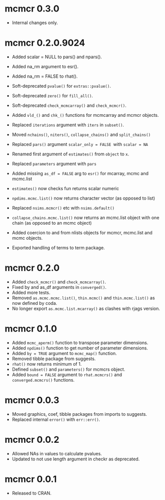 # mcmcr 0.3.0

- Internal changes only.


# mcmcr 0.2.0.9024

- Added scalar = NULL to pars() and npars().
- Added na_rm argument to esr().
- Added na_rm = FALSE to rhat().
- Soft-deprecated `pvalue()` for `extras::pvalue()`.
- Soft-deprecated `zero()` for `fill_all()`.
- Soft-deprecated `check_mcmcarray()` and `check_mcmcr()`.
- Added `vld_()` and `chk_()` functions for mcmcarray and mcmcr objects.
- Replaced `iterations` argument with `iters` in `subset()`.
- Moved `nchains()`, `niters()`, `collapse_chains()` and `split_chains()`
- Replaced `pars()` argument `scalar_only = FALSE `with `scalar = NA`

- Renamed first argument of `estimates()` from `object` to `x`.
- Replaced `parameters` argument with `pars`
- Added missing `as_df = FALSE` arg to `esr()` for mcarray, mcmc and mcmc.list
- `estimates()` now checks fun returns scalar numeric
- `npdims.mcmc.list()` now returns character vector (as opposed to list)
- Replaced `nsims.mcmcr()` etc with `nsims.default()`
- `collapse_chains.mcmc.list()` now returns an mcmc.list object with one chain (as opposed to an mcmc object)
- Added coercion to and from nlists objects for mcmcr, mcmc.list and mcmc objects.
- Exported handling of terms to term package.

# mcmcr 0.2.0

- Added `check_mcmcr()` and `check_mcmcarray()`.
- Fixed by and as_df arguments in `converged()`.
- Added more tests.
- Removed `as.mcmc.mcmc.list()`, `thin.mcmc()` and `thin.mcmc.list()` as now defined by coda.
- No longer export `as.mcmc.list.mcarray()` as clashes with rjags version.

# mcmcr 0.1.0

- Added `mcmc_aperm()` function to transpose parameter dimensions.
- Added `npdims()` function to get number of parameter dimensions.
- Added `by = TRUE` argument to `mcmc_map()` function.
- Removed tibble package from suggests.
- `rhat()` now returns minimum of 1.
- Defined `subset()` and `parameters()` for mcmcrs object.
- Added `bound = FALSE` argument to `rhat.mcmcrs()` and `converged.mcmcrs()` functions.

# mcmcr 0.0.3

- Moved graphics, coef, tibble packages from imports to suggests.
- Replaced internal `error()` with `err::err()`.

# mcmcr 0.0.2

- Allowed NAs in values to calculate pvalues.
- Updated to not use length argument in checkr as deprecated.

# mcmcr 0.0.1

- Released to CRAN.
